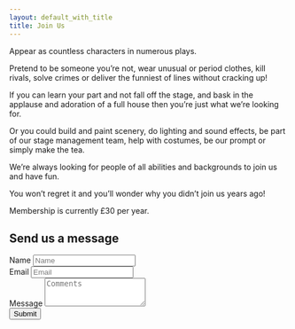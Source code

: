 ```yaml
--- 
layout: default_with_title
title: Join Us
---
```


<p>Appear as countless characters in numerous plays.</p>

<p>Pretend to be someone you’re not, wear unusual or period
clothes, kill rivals, solve crimes or deliver the funniest of
lines without cracking up!</p>

<p>If you can learn your part and not fall off the stage, and
bask in the applause and adoration of a full house then
you’re just what we’re looking for.</p>

<p>Or you could build and paint scenery, do lighting and
sound effects, be part of our stage management team, help
with costumes, be our prompt or simply make the tea.</p>

<p>We’re always looking for people of all abilities and
backgrounds to join us and have fun.</p>

<p>You won’t regret it and you’ll wonder why you
didn’t join us years ago!</p>

<p>Membership is currently £30 per year.</p>

## Send us a message

<form id="contactForm" target="_self">
  <div class="form-row">
    <div class="form-group col-md-6">
      <label for="inputEmail4">Name</label>
      <input type="text" name="name" class="form-control" id="contactFormName" placeholder="Name" required />
    </div>
    <div class="form-group col-md-6">
      <label for="inputPassword4">Email</label>
      <input type="email" name="email" class="form-control" id="contactFormEmail" placeholder="Email" required />
    </div>
  </div>
  <div class="form-group">
    <label for="exampleFormControlTextarea1">Message</label>
    <textarea class="form-control" name="message" id="contactFormMessage" rows="3" placeholder="Comments" required></textarea>
  </div>
  <button type="submit" class="btn btn-primary">Submit</button>
</form>